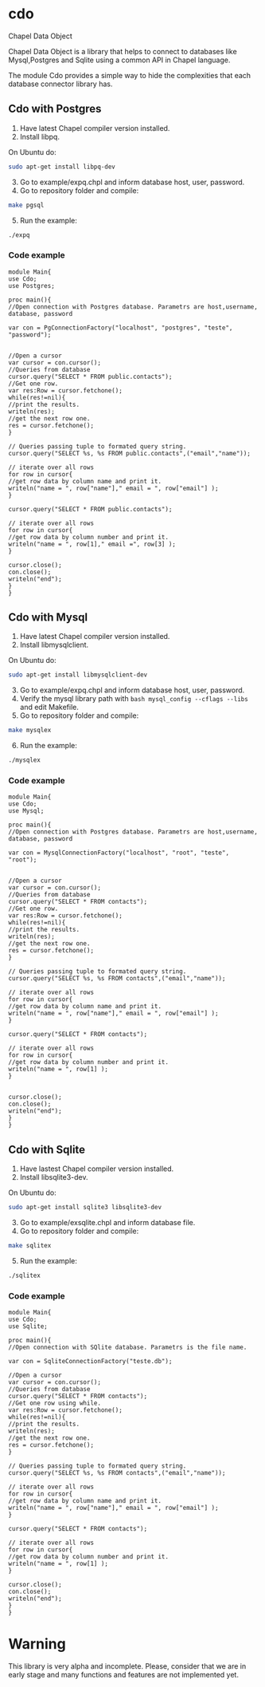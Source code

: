 # cdo
Chapel Data Object

Chapel Data Object is a library that helps to connect to databases like Mysql,Postgres and Sqlite using a common API in Chapel language.

The module Cdo provides a simple way to hide the complexities that each database connector library has.

## Cdo with Postgres

1. Have latest Chapel compiler version installed. 
2. Install libpq.

On Ubuntu do:
```bash
sudo apt-get install libpq-dev
```
3. Go to example/expq.chpl and inform database host, user, password. 
4. Go to repository folder and compile:
```bash
make pgsql
```
5. Run the example:
```bash
./expq
```

### Code example
```chapel
module Main{
use Cdo;
use Postgres;

proc main(){
//Open connection with Postgres database. Parametrs are host,username, database, password

var con = PgConnectionFactory("localhost", "postgres", "teste", "password");


//Open a cursor
var cursor = con.cursor();
//Queries from database
cursor.query("SELECT * FROM public.contacts");
//Get one row.
var res:Row = cursor.fetchone();
while(res!=nil){
//print the results.
writeln(res);
//get the next row one.
res = cursor.fetchone();
}

// Queries passing tuple to formated query string.
cursor.query("SELECT %s, %s FROM public.contacts",("email","name"));
        
// iterate over all rows
for row in cursor{
//get row data by column name and print it.
writeln("name = ", row["name"]," email = ", row["email"] );
}

cursor.query("SELECT * FROM public.contacts");

// iterate over all rows
for row in cursor{
//get row data by column number and print it.
writeln("name = ", row[1]," email =", row[3] );
}

cursor.close();
con.close();
writeln("end");
}
}
```

## Cdo with Mysql

1. Have latest Chapel compiler version installed. 
2. Install libmysqlclient.

On Ubuntu do:
```bash
sudo apt-get install libmysqlclient-dev
```
3. Go to example/expq.chpl and inform database host, user, password. 
4. Verify the mysql library path with ```bash mysql_config --cflags --libs ``` and edit Makefile.
5. Go to repository folder and compile:
```bash
make mysqlex
```
6. Run the example:
```bash
./mysqlex
```

### Code example
```chapel
module Main{
use Cdo;
use Mysql;

proc main(){
//Open connection with Postgres database. Parametrs are host,username, database, password

var con = MysqlConnectionFactory("localhost", "root", "teste", "root");


//Open a cursor
var cursor = con.cursor();
//Queries from database
cursor.query("SELECT * FROM contacts");
//Get one row.
var res:Row = cursor.fetchone();
while(res!=nil){
//print the results.
writeln(res);
//get the next row one.
res = cursor.fetchone();
}

// Queries passing tuple to formated query string.
cursor.query("SELECT %s, %s FROM contacts",("email","name"));
        
// iterate over all rows
for row in cursor{
//get row data by column name and print it.
writeln("name = ", row["name"]," email = ", row["email"] );
}

cursor.query("SELECT * FROM contacts");

// iterate over all rows
for row in cursor{
//get row data by column number and print it.
writeln("name = ", row[1] );
}


cursor.close();
con.close();
writeln("end");
}
}
```


## Cdo with Sqlite

1. Have lastest Chapel compiler version installed. 
2. Install libsqlite3-dev.

On Ubuntu do:
```bash
sudo apt-get install sqlite3 libsqlite3-dev
```
3. Go to example/exsqlite.chpl and inform database file. 
4. Go to repository folder and compile:
```bash
make sqlitex
```
5. Run the example:
```bash
./sqlitex
```

### Code example
```chapel
module Main{
use Cdo;
use Sqlite;

proc main(){
//Open connection with SQlite database. Parametrs is the file name.

var con = SqliteConnectionFactory("teste.db");

//Open a cursor
var cursor = con.cursor();
//Queries from database
cursor.query("SELECT * FROM contacts");
//Get one row using while.
var res:Row = cursor.fetchone();
while(res!=nil){
//print the results.
writeln(res);
//get the next row one.
res = cursor.fetchone();
}

// Queries passing tuple to formated query string.
cursor.query("SELECT %s, %s FROM contacts",("email","name"));
        
// iterate over all rows
for row in cursor{
//get row data by column name and print it.
writeln("name = ", row["name"]," email = ", row["email"] );
}

cursor.query("SELECT * FROM contacts");

// iterate over all rows
for row in cursor{
//get row data by column number and print it.
writeln("name = ", row[1] );
}

cursor.close();
con.close();
writeln("end");
}
}
```

# Warning

This library is very alpha and incomplete. Please, consider that we are in early stage and many functions and features are not implemented yet.
